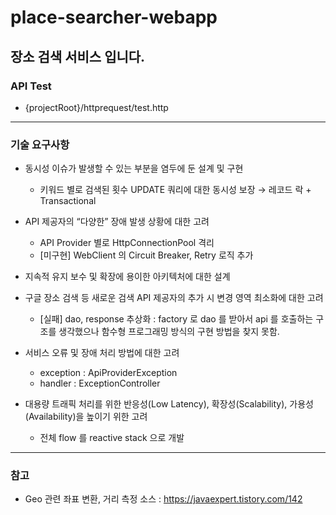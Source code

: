 # place-searcher-webapp
장소 검색 서비스 입니다.
---
### API Test
* {projectRoot}/httprequest/test.http

---
### 기술 요구사항
* 동시성 이슈가 발생할 수 있는 부분을 염두에 둔 설계 및 구현
  * 키워드 별로 검색된 횟수 UPDATE 쿼리에 대한 동시성 보장 → 레코드 락 + Transactional
    
* API 제공자의 “다양한” 장애 발생 상황에 대한 고려
  * API Provider 별로 HttpConnectionPool 격리
  * [미구현] WebClient 의 Circuit Breaker, Retry 로직 추가

* 지속적 유지 보수 및 확장에 용이한 아키텍처에 대한 설계
   
* 구글 장소 검색 등 새로운 검색 API 제공자의 추가 시 변경 영역 최소화에 대한 고려
    * [실패] dao, response 추상화 : factory 로 dao 를 받아서 api 를 호출하는 구조를 생각했으나 함수형 프로그래밍 방식의 구현 방법을 찾지 못함. 

* 서비스 오류 및 장애 처리 방법에 대한 고려
    - exception : ApiProviderException
    - handler : ExceptionController

* 대용량 트래픽 처리를 위한 반응성(Low Latency), 확장성(Scalability), 가용성(Availability)을 높이기 위한 고려
    * 전체 flow 를 reactive stack 으로 개발


---
### 참고
* Geo 관련 좌표 변환, 거리 측정 소스 : https://javaexpert.tistory.com/142